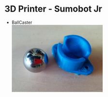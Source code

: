 # 3D Printer - Sumobot Jr

- BallCaster <br/>
<img src="https://github.com/FabLabKannai/SumobotJr/blob/master/docs/3d_printer_ball_caster.png" width="300" /><br/>
